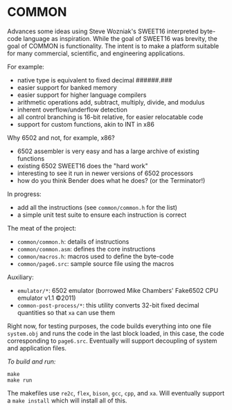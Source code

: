 # COMMON
Advances some ideas using Steve Wozniak's SWEET16 interpreted byte-code language as inspiration. While the goal of SWEET16 was brevity, the goal of COMMON is functionality. The intent is to make a platform suitable for many commercial, scientific, and engineering applications.

For example:

* native type is equivalent to fixed decimal ######.###
* easier support for banked memory
* easier support for higher language compilers
* arithmetic operations add, subtract, multiply, divide, and modulus
* inherent overflow/underflow detection
* all control branching is 16-bit relative, for easier relocatable code
* support for custom functions, akin to INT in x86

Why 6502 and not, for example, x86?

* 6502 assembler is very easy and has a large archive of existing functions
* existing 6502 SWEET16 does the "hard work"
* interesting to see it run in newer versions of 6502 processors
* how do you think Bender does what he does? (or the Terminator!)

In progress:

* add all the instructions (see `common/common.h` for the list)
* a simple unit test suite to ensure each instruction is correct

The meat of the project:

* `common/common.h`: details of instructions
* `common/common.asm`: defines the core instructions
* `common/macros.h`: macros used to define the byte-code
* `common/page6.src`: sample source file using the macros

Auxiliary:

* `emulator/*`: 6502 emulator (borrowed Mike Chambers' Fake6502 CPU emulator v1.1 ©2011)
* `common-post-process/*`: this utility converts 32-bit fixed decimal quantities so that `xa` can use them

Right now, for testing purposes, the code builds everything into one file `system.obj` and runs the code in the last block loaded, in this case, the code corresponding to `page6.src`. Eventually will support decoupling of system and application files.

*To build and run:*

    make
    make run

The makefiles use `re2c`, `flex`, `bison`, `gcc`, `cpp`, and `xa`. Will eventually support a `make install` which will install all of this.
